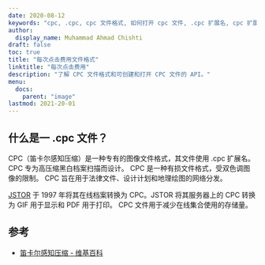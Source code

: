 ```yaml
---
date: 2020-08-12
keywords: "cpc, .cpc, cpc 文件格式, 如何打开 cpc 文件, .cpc 扩展名, cpc 扩展名"
author:
  display_name: Muhammad Ahmad Chishti
draft: false
toc: true
title: "每次点击费用文件格式"
linktitle: "每次点击费用"
description: "了解 CPC 文件格式和可创建和打开 CPC 文件的 API。"
menu:
  docs:
    parent: "image"
lastmod: 2021-20-01
---
```


## 什么是一 .cpc 文件？

CPC（笛卡尔感知压缩）是一种专有的图像文件格式，其文件使用 .cpc 扩展名。 CPC 专为高压缩黑白档案扫描而设计。 CPC 是一种有损文件格式，受双色调图像的限制。 CPC 旨在用于法律文件、设计计划和地理绘图的网络分发。

[JSTOR](https://www.jstor.org/) 于 1997 年将其在线档案转换为 CPC。JSTOR 将其服务器上的 CPC 转换为 GIF 用于显示和 PDF 用于打印。 CPC 文件用于减少在线集合使用的存储量。

## 参考

- [笛卡尔感知压缩 - 维基百科](https://en.wikipedia.org/wiki/Cartesian_Perceptual_Compression)

